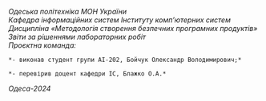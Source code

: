 *Одеська політехніка МОН України*  
*Кафедра інформаційних систем Інституту комп’ютерних систем*  
*Дисципліна «Методологія створення безпечних програмних продуктів»*  
*Звіти за рішеннями лабораторних робіт*  
*Проєктна команда:*

    *- виконав студент групи АІ-202, Бойчук Олександр Володимирович;*  
    
    *- перевірив доцент кафедри ІС, Блажко О.А.*  
*Одеса-2024*
